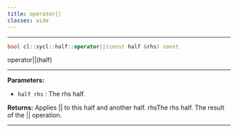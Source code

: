 ```yaml
---
title: operator||
classes: wide
---
```



---

```cpp
bool cl::sycl::half::operator||(const half &rhs) const
```


operator||(half) 


---
**Parameters:**

 - `half rhs`
: The rhs half. 

**Returns:** Applies || to this half and another half. rhsThe rhs half. The result of the || operation. 

---
